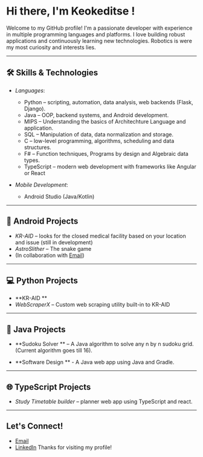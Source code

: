 # Hi there, I'm Keokeditse !

Welcome to my GitHub profile! I'm a passionate developer with experience in multiple programming languages and platforms. I love building robust applications and continuously learning new technologies. Robotics is were my most curiosity and interests lies.

---

## 🛠 Skills & Technologies

- *Languages*:  
  - Python – scripting, automation, data analysis, web backends (Flask, Django).
  - Java – OOP, backend systems, and Android development.
  - MIPS – Understanding the basics of Architechture Language and application.
  - SQL – Manipulation of data, data normalization and storage.
  - C – low-level programming, algorithms, scheduling and data structures.
  - F# – Function techniques, Programs by design and Algebraic data types.
  - TypeScript – modern web development with frameworks like Angular or React

- *Mobile Development*:  
  - Android Studio (Java/Kotlin)

---

## 📱 Android Projects

- *KR-AID* – looks for the closed medical facility based on your location and issue (still in development) 
- *AstroSlither* – The snake game
- (In collaboration with [Email](rrothang@gmail.com))

---

## 💻 Python Projects

- **KR-AID ** 
- *WebScraperX* – Custom web scraping utility built-in to KR-AID

---

## 🔧 Java Projects

- **Sudoku Solver ** – A Java algorithm to solve any n by n sudoku grid. (Current algorithm goes till 16).

- **Software Design ** - A Java web app using Java and Gradle.

---

## 🌐 TypeScript Projects

- *Study Timetable builder* – planner web app using TypeScript and react.

---

## Let's Connect!

- [Email](keokeditseo@gmail.com)
- [LinkedIn](https://www.linkedin.com/in/keokeditse-ndala-a15a1a314?utm_source=share&utm_campaign=share_via&utm_content=profile&utm_medium=android_app)
Thanks for visiting my profile!

